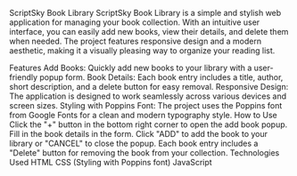 ScriptSky Book Library
ScriptSky Book Library is a simple and stylish web application for managing your book collection. With an intuitive user interface, you can easily add new books, view their details, and delete them when needed. The project features responsive design and a modern aesthetic, making it a visually pleasing way to organize your reading list.

Features
Add Books: Quickly add new books to your library with a user-friendly popup form.
Book Details: Each book entry includes a title, author, short description, and a delete button for easy removal.
Responsive Design: The application is designed to work seamlessly across various devices and screen sizes.
Styling with Poppins Font: The project uses the Poppins font from Google Fonts for a clean and modern typography style.
How to Use
Click the "+" button in the bottom right corner to open the add book popup.
Fill in the book details in the form.
Click "ADD" to add the book to your library or "CANCEL" to close the popup.
Each book entry includes a "Delete" button for removing the book from your collection.
Technologies Used
HTML
CSS (Styling with Poppins font)
JavaScript